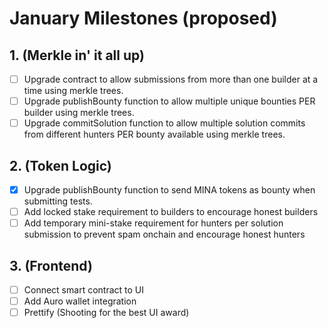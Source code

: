 # January Milestones (proposed)

## 1. (Merkle in' it all up)
- [ ] Upgrade contract to allow submissions from more than one builder at a time using merkle trees.
- [ ] Upgrade publishBounty function to allow multiple unique bounties PER builder using merkle trees.
- [ ] Upgrade commitSolution function to allow multiple solution commits from different hunters PER bounty available using merkle trees.

## 2. (Token Logic) 
- [x] Upgrade publishBounty function to send MINA tokens as bounty when submitting tests. 
- [ ] Add locked stake requirement to builders to encourage honest builders
- [ ] Add temporary mini-stake requirement for hunters per solution submission to prevent spam onchain and encourage honest hunters

## 3. (Frontend)
- [ ] Connect smart contract to UI
- [ ] Add Auro wallet integration
- [ ] Prettify (Shooting for the best UI award)